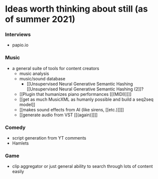 # Ideas worth thinking about still (as of summer 2021)

### Interviews

- papio.io

### Music

- a general suite of tools for content creators
    - music analysis
    - music/sound database
        - [[Unsupervised Neural Generative Semantic Hashing [[Unsupervised Neural Generative Semantic Hashing (2]]?
    - [[Plugin that humanizes piano performances [[(MIDI)]]]]
    - [[get as much MusicXML as humanly possible and build a seq2seq model]]
    - [[makes sound effects from AI (like sirens, [[etc.)]]]]
    - [[generate audio from VST [[(again)]]]]

### Comedy

- script generation from YT comments
- Hamlets

### Game

- clip aggregator or just general ability to search through lots of content easily